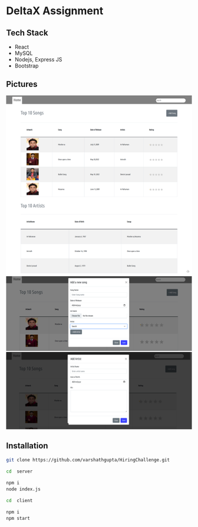 # DeltaX Assignment

## Tech Stack

- React
- MySQL
- Nodejs, Express JS
- Bootstrap

## Pictures

![HomePage](screenshots/Hompage.jpg)
![AddSong](screenshots/Add_Song.png)
![AddArtist](screenshots/Add_Artist.png)

## Installation

```sh
git clone https://github.com/varshathgupta/HiringChallenge.git
```

```sh
cd  server
```

```sh
npm i
node index.js
```

```sh
cd  client
```

```sh
npm i
npm start
```
